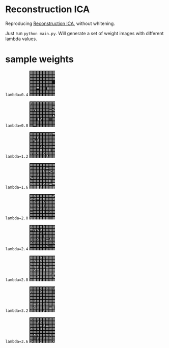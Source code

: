 
# Reconstruction ICA

Reproducing [Reconstruction ICA](http://ai.stanford.edu/~quocle/LeKarpenkoNgiamNg.pdf), without whitening.

Just run `python main.py`. Will generate a set of weight images with different lambda values.

# sample weights

`lambda=0.4`
![weight_images_0.4.jpg](./weight_images_0.4.jpg)

`lambda=0.8`
![weight_images_0.4.jpg](./weight_images_0.8.jpg)

`lambda=1.2`
![weight_images_0.4.jpg](./weight_images_1.2.jpg)

`lambda=1.6`
![weight_images_0.4.jpg](./weight_images_1.6.jpg)

`lambda=2.0`
![weight_images_0.4.jpg](./weight_images_2.0.jpg)

`lambda=2.4`
![weight_images_0.4.jpg](./weight_images_2.4.jpg)

`lambda=2.8`
![weight_images_0.4.jpg](./weight_images_2.8.jpg)

`lambda=3.2`
![weight_images_0.4.jpg](./weight_images_3.2.jpg)

`lambda=3.6`
![weight_images_0.4.jpg](./weight_images_3.6.jpg)

